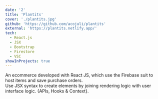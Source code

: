 ```yaml
---
date: '2'
title: 'Plantits'
cover: './plantits.jpg'
github: 'https://github.com/acojuli/plantits'
external: 'https://plantits.netlify.app/'
tech:
  - React.js
  - JSX
  - Bootstrap
  - Firestore
  - VSC  
showInProjects: true
---
```


An ecommerce developed with React JS, which use the Firebase suit to host items and save purchase orders.<br>
Use JSX syntax to create elements by joining rendering logic with user interface logic. {APIs, Hooks & Context}.